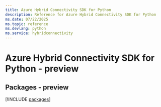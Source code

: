 ```yaml
---
title: Azure Hybrid Connectivity SDK for Python
description: Reference for Azure Hybrid Connectivity SDK for Python
ms.date: 07/22/2025
ms.topic: reference
ms.devlang: python
ms.service: hybridconnectivity
---
```

# Azure Hybrid Connectivity SDK for Python - preview
## Packages - preview
[!INCLUDE [packages](hybrid-connectivity-index.md)]